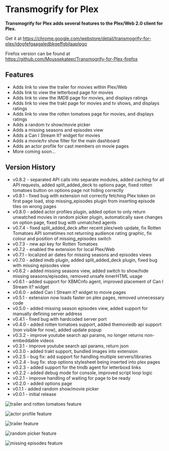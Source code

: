 Transmogrify for Plex
==============
**Transmogrify for Plex adds several features to the Plex/Web 2.0 client for Plex.**

Get it at https://chrome.google.com/webstore/detail/transmogrify-for-plex/jdogfefgaagaledbkgeffgbjlaaplpgo

Firefox version can be found at https://github.com/Moussekateer/Transmogrify-for-Plex-firefox

Features
--------------
- Adds link to view the trailer for movies within Plex/Web
- Adds link to view the letterboxd page for movies
- Adds link to view the IMDB page for movies, and displays ratings
- Adds link to view the trakt page for movies and tv shows, and displays ratings
- Adds link to view the rotten tomatoes page for movies, and displays ratings
- Adds a random tv show/movie picker
- Adds a missing seasons and episodes view
- Adds a Can I Stream It? widget for movies
- Adds a movie/tv show filter for the main dashboard
- Adds an actor profile for cast members on movie pages
- More coming soon...

Version History
--------------
- v0.8.2 - separated API calls into separate modules, added caching for all API requests, added split_added_deck to options page, fixed rotten tomatoes button on options page not hiding correctly
- v0.8.1 - fixed bug with extension not correctly fetching Plex token on first page load, stop missing_episodes plugin from inserting episode tiles on wrong pages
- v0.8.0 - added actor profiles plugin, added option to only return unwatched movies in random picker plugin, automatically save changes on option page, fixed bug with unmatched agents
- v0.7.4 - fixed split_added_deck after recent plex/web update, fix Rotten Tomatoes API sometimes not returning audience rating graphic, fix colour and position of missing_episodes switch
- v0.7.3 - new api key for Rotten Tomatoes
- v0.7.2 - enabled the extension for local Plex/Web
- v0.7.1 - localized air dates for missing seasons and episodes views
- v0.7.0 - added imdb plugin, added split_added_deck plugin, fixed bug with missing episodes view
- v0.6.2 - added missing seasons view, added switch to show/hide missing seasons/episodes, removed unsafe innerHTML usage
- v0.6.1 - added support for XBMCnfo agent, improved placement of Can I Stream it? widget
- v0.6.0 - added Can I Stream it? widget to movie pages
- v0.5.1 - extension now loads faster on plex pages, removed unnecessary code
- v0.5.0 - added missing season episodes view, added support for manually defining server address
- v0.4.1 - fixed bug with hardcoded server port
- v0.4.0 - added rotten tomatoes support, added themoviedb api support (non visible for now), added update popup
- v0.3.2 - improve youtube search api params, no longer returns non-embeddable videos
- v0.3.1 - improve youtube search api params, return json
- v0.3.0 - added trakt support, bundled images into extension
- v0.2.5 - bug fix: add support for handling multiple servers/libraries
- v0.2.4 - bug fix: stop options stylesheet being inserted into plex pages
- v0.2.3 - added support for the tmdb agent for letterboxd links
- v0.2.2 - added debug mode for console, improved script loop logic
- v0.2.1 - improve handling of waiting for page to be ready
- v0.2.0 - added options page
- v0.1.1 - added random show/movie picker
- v0.0.1 - initial release

![trailer and rotten tomatoes feature](http://i.imgur.com/61lCbn9.jpg)

![actor profile feature](http://i.imgur.com/zCmRb39.jpg)

![trailer feature](http://i.imgur.com/yl8sNUr.png)

![random picker feature](http://i.imgur.com/lLMw5Kk.jpg)

![missing episodes feature](http://i.imgur.com/6CKE3Bl.jpg)